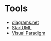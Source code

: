 # Tools

- [diagrams.net](https://app.diagrams.net/)
- [StartUML](https://staruml.io/)
- [Visual Paradigm](https://www.visual-paradigm.com/)